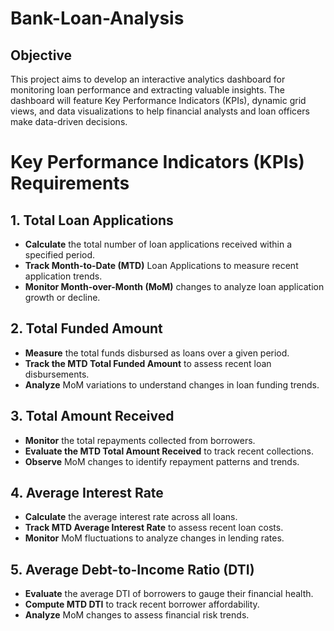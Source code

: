 # Bank-Loan-Analysis

## **Objective**
This project aims to develop an interactive analytics dashboard for monitoring loan performance and extracting valuable insights. The dashboard will feature Key Performance Indicators (KPIs), dynamic grid views, and data visualizations to help financial analysts and loan officers make data-driven decisions.

# **Key Performance Indicators (KPIs) Requirements**

## **1. Total Loan Applications**
- **Calculate** the total number of loan applications received within a specified period.
- **Track Month-to-Date (MTD)** Loan Applications to measure recent application trends.
- **Monitor Month-over-Month (MoM)** changes to analyze loan application growth or decline.

## **2. Total Funded Amount**
- **Measure** the total funds disbursed as loans over a given period.
- **Track the MTD Total Funded Amount** to assess recent loan disbursements.
- **Analyze** MoM variations to understand changes in loan funding trends.

## **3. Total Amount Received**
- **Monitor** the total repayments collected from borrowers.
- **Evaluate the MTD Total Amount Received** to track recent collections.
- **Observe** MoM changes to identify repayment patterns and trends.

## **4. Average Interest Rate**
- **Calculate** the average interest rate across all loans.
- **Track MTD Average Interest Rate** to assess recent loan costs.
- **Monitor** MoM fluctuations to analyze changes in lending rates.

## **5. Average Debt-to-Income Ratio (DTI)**
- **Evaluate** the average DTI of borrowers to gauge their financial health.
- **Compute MTD DTI** to track recent borrower affordability.
- **Analyze** MoM changes to assess financial risk trends.


   
   
